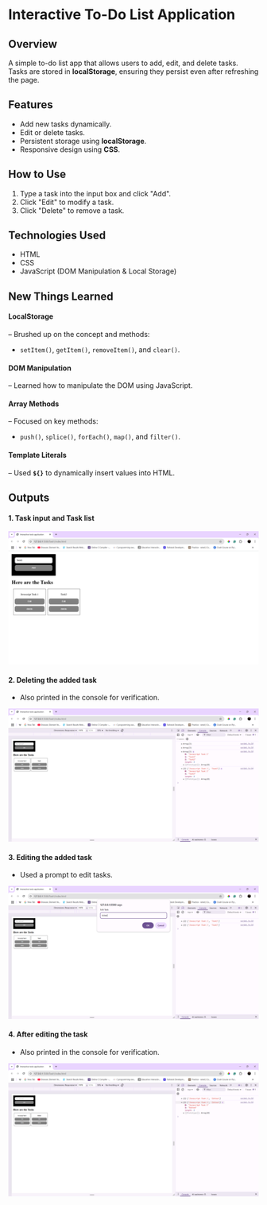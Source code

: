 # Interactive To-Do List Application

## Overview
A simple to-do list app that allows users to add, edit, and delete tasks. Tasks are stored in **localStorage**, ensuring they persist even after refreshing the page.

## Features
- Add new tasks dynamically.
- Edit or delete tasks.
- Persistent storage using **localStorage**.
- Responsive design using **CSS**.

## How to Use
1. Type a task into the input box and click "Add".
2. Click "Edit" to modify a task.
3. Click "Delete" to remove a task.

## Technologies Used
- HTML
- CSS
- JavaScript (DOM Manipulation & Local Storage)

## New Things Learned
#### **LocalStorage** 
– Brushed up on the concept and methods:  
  - `setItem()`, `getItem()`, `removeItem()`, and `clear()`.  
#### **DOM Manipulation** 
– Learned how to manipulate the DOM using JavaScript.  
#### **Array Methods** 
– Focused on key methods:  
  - `push()`, `splice()`, `forEach()`, `map()`, and `filter()`.  
#### **Template Literals** 
– Used **`${}`** to dynamically insert values into HTML.

## Outputs

#### 1. Task input and Task list
![Task List](Outputs/Tasks.png)

#### 2. Deleting the added task
- Also printed in the console for verification.

![Deleted Task](Outputs/Delete.png)

#### 3. Editing the added task
- Used a prompt to edit tasks.

![Editing Task](Outputs/Editing.png)

#### 4. After editing the task
- Also printed in the console for verification.

![Edited Task](Outputs/Edited.png)
